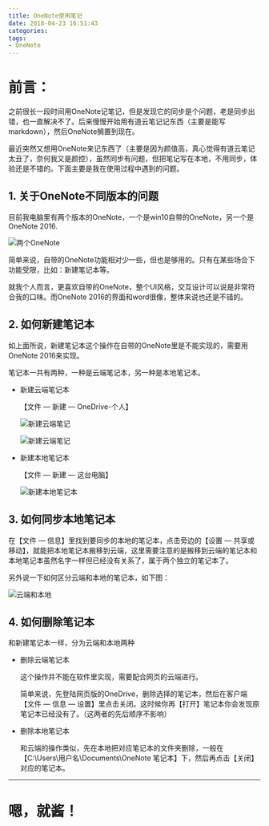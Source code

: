 ```yaml
---
title: OneNote使用笔记
date: 2018-04-23 16:51:43
categories:
tags:
- OneNote
---
```


# 前言：

之前很长一段时间用OneNote记笔记，但是发现它的同步是个问题，老是同步出错，也一直解决不了。后来慢慢开始用有道云笔记记东西（主要是能写markdown），然后OneNote搁置到现在。

最近突然又想用OneNote来记东西了（主要是因为颜值高，真心觉得有道云笔记太丑了，奈何我又是颜控），虽然同步有问题，但把笔记写在本地，不用同步，体验还是不错的。下面主要是我在使用过程中遇到的问题。

## 1. 关于OneNote不同版本的问题

目前我电脑里有两个版本的OneNote，一个是win10自带的OneNote，另一个是OneNote 2016.

![两个OneNote](https://user-images.githubusercontent.com/29295862/39125645-423717f2-4732-11e8-916f-aab47058000c.png)

简单来说，自带的OneNote功能相对少一些，但也是够用的。只有在某些场合下功能受限，比如：新建笔记本等。

就我个人而言，更喜欢自带的OneNote，整个UI风格，交互设计可以说是非常符合我的口味。而OneNote 2016的界面和word很像，整体来说也还是不错的。

## 2. 如何新建笔记本

如上面所说，新建笔记本这个操作在自带的OneNote里是不能实现的，需要用OneNote 2016来实现。

笔记本一共有两种，一种是云端笔记本，另一种是本地笔记本。

- 新建云端笔记本

	【文件 — 新建 — OneDrive-个人】
	
	![新建云端笔记](https://user-images.githubusercontent.com/29295862/39125630-31820692-4732-11e8-9dcc-315e513991e8.png)

	![新建云端笔记](https://user-images.githubusercontent.com/29295862/39125633-3475f39a-4732-11e8-8d07-4d96a576944a.png)

- 新建本地笔记本

	【文件 — 新建 — 这台电脑】

	![新建本地笔记本](https://user-images.githubusercontent.com/29295862/39125642-3c52b508-4732-11e8-8839-c4b4764f5379.png)

## 3. 如何同步本地笔记本

在【文件 — 信息】里找到要同步的本地的笔记本，点击旁边的【设置 — 共享或移动】，就能把本地笔记本搬移到云端，这里需要注意的是搬移到云端的笔记本和本地笔记本虽然名字一样但已经没有关系了，属于两个独立的笔记本了。

另外说一下如何区分云端和本地的笔记本，如下图：

![云端和本地](https://user-images.githubusercontent.com/29295862/39125643-4025f5fa-4732-11e8-9199-1f88320dcc98.png)

## 4. 如何删除笔记本

和新建笔记本一样，分为云端和本地两种

- 删除云端笔记本

	这个操作并不能在软件里实现，需要配合网页的云端进行。

	简单来说，先登陆网页版的OneDrive，删除选择的笔记本，然后在客户端【文件 — 信息 — 设置】里点击关闭。这时候你再【打开】笔记本你会发现原笔记本已经没有了。（这两者的先后顺序不影响）

- 删除本地笔记本

	和云端的操作类似，先在本地把对应笔记本的文件夹删除，一般在【C:\Users\用户名\Documents\OneNote 笔记本】下，然后再点击【关闭】对应的笔记本。

--------------
# 嗯，就酱！
